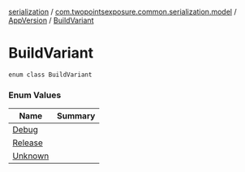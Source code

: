 [serialization](../../../index.md) / [com.twopointsexposure.common.serialization.model](../../index.md) / [AppVersion](../index.md) / [BuildVariant](./index.md)

# BuildVariant

`enum class BuildVariant`

### Enum Values

| Name | Summary |
|---|---|
| [Debug](-debug.md) |  |
| [Release](-release.md) |  |
| [Unknown](-unknown.md) |  |
